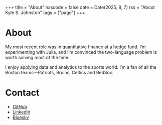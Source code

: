 +++
title = "About"
hascode = false
date = Date(2025, 8, 7)
rss = "About Kyle S. Johnston"
tags = ["page"]
+++

# About

My most recent role was in quantitative finance at a hedge fund. I’m experimenting with Julia, and I’m convinced the two-language problem is worth solving most of the time.

I enjoy applying data and analytics to the sports world. I’m a fan of all the Boston teams—Patriots, Bruins, Celtics and RedSox.

# Contact

- [GitHub](https://github.com/KyleSJohnston)
- [LinkedIn](https://www.linkedin.com/in/KyleSJohnston/)
- [Bluesky](https://bsky.app/profile/kylesjohnston.bsky.social)
